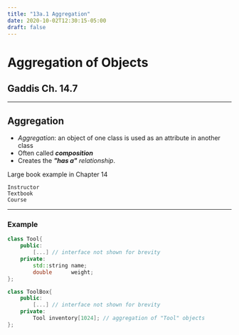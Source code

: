 ```yaml
---
title: "13a.1 Aggregation"
date: 2020-10-02T12:30:15-05:00
draft: false
---
```


# Aggregation of Objects

## Gaddis Ch. 14.7

---

## Aggregation

* _Aggregation_: an object of one class is used as an attribute in another class
* Often called **_composition_**
* Creates the _**"has a"** relationship_.

Large book example in Chapter 14

    Instructor
    Textbook
    Course

---

### Example

```cpp
class Tool{
    public:
        [...] // interface not shown for brevity
    private:
        std::string name;
        double      weight;
};

class ToolBox{
    public:
        [...] // interface not shown for brevity
    private:
        Tool inventory[1024]; // aggregation of "Tool" objects
};
```
